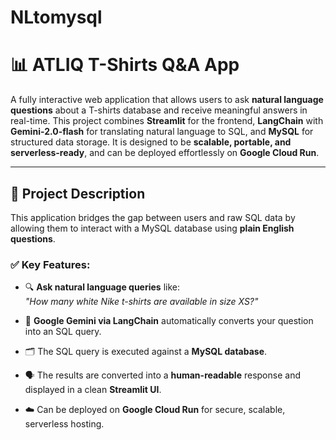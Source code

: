 # NLtomysql

# 📊 ATLIQ T-Shirts Q&A App

A fully interactive web application that allows users to ask **natural language questions** about a T-shirts database and receive meaningful answers in real-time. This project combines **Streamlit** for the frontend, **LangChain** with **Gemini-2.0-flash** for translating natural language to SQL, and **MySQL** for structured data storage. It is designed to be **scalable, portable, and serverless-ready**, and can be deployed effortlessly on **Google Cloud Run**.

---

## 🧠 Project Description

This application bridges the gap between users and raw SQL data by allowing them to interact with a MySQL database using **plain English questions**.

### ✅ Key Features:

- 🔍 **Ask natural language queries** like:  
  _"How many white Nike t-shirts are available in size XS?"_

- 🧠 **Google Gemini via LangChain** automatically converts your question into an SQL query.

- 🗂️ The SQL query is executed against a **MySQL database**.

- 🗣️ The results are converted into a **human-readable** response and displayed in a clean **Streamlit UI**.

- ☁️ Can be deployed on **Google Cloud Run** for secure, scalable, serverless hosting.

